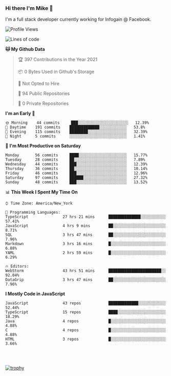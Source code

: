 ### Hi there I'm Mike 👋
I'm a full stack developer currently working for Infogain @ Facebook.

<!--START_SECTION:waka-->
![Profile Views](http://img.shields.io/badge/Profile%20Views-0-blue)

![Lines of code](https://img.shields.io/badge/From%20Hello%20World%20I%27ve%20Written-1.3%20million%20lines%20of%20code-blue)

**🐱 My Github Data** 

> 🏆 397 Contributions in the Year 2021
 > 
> 📦 0 Bytes Used in Github's Storage 
 > 
> 🚫 Not Opted to Hire
 > 
> 📜 94 Public Repositories 
 > 
> 🔑 0 Private Repositories  
 > 
**I'm an Early 🐤** 

```text
🌞 Morning    44 commits     ███░░░░░░░░░░░░░░░░░░░░░░   12.39% 
🌆 Daytime    191 commits    █████████████░░░░░░░░░░░░   53.8% 
🌃 Evening    115 commits    ████████░░░░░░░░░░░░░░░░░   32.39% 
🌙 Night      5 commits      ░░░░░░░░░░░░░░░░░░░░░░░░░   1.41%

```
📅 **I'm Most Productive on Saturday** 

```text
Monday       56 commits     ████░░░░░░░░░░░░░░░░░░░░░   15.77% 
Tuesday      28 commits     ██░░░░░░░░░░░░░░░░░░░░░░░   7.89% 
Wednesday    44 commits     ███░░░░░░░░░░░░░░░░░░░░░░   12.39% 
Thursday     36 commits     ██░░░░░░░░░░░░░░░░░░░░░░░   10.14% 
Friday       46 commits     ███░░░░░░░░░░░░░░░░░░░░░░   12.96% 
Saturday     97 commits     ██████░░░░░░░░░░░░░░░░░░░   27.32% 
Sunday       48 commits     ███░░░░░░░░░░░░░░░░░░░░░░   13.52%

```


📊 **This Week I Spent My Time On** 

```text
⌚︎ Time Zone: America/New_York

💬 Programming Languages: 
TypeScript               27 hrs 21 mins      ██████████████░░░░░░░░░░░   57.41% 
JavaScript               4 hrs 9 mins        ██░░░░░░░░░░░░░░░░░░░░░░░   8.71% 
SQL                      3 hrs 47 mins       ██░░░░░░░░░░░░░░░░░░░░░░░   7.96% 
Markdown                 3 hrs 16 mins       █░░░░░░░░░░░░░░░░░░░░░░░░   6.88% 
YAML                     2 hrs 59 mins       █░░░░░░░░░░░░░░░░░░░░░░░░   6.29%

🔥 Editors: 
WebStorm                 43 hrs 51 mins      ███████████████████████░░   92.04% 
DataGrip                 3 hrs 47 mins       ██░░░░░░░░░░░░░░░░░░░░░░░   7.96%

```

**I Mostly Code in JavaScript** 

```text
JavaScript               43 repos            █████████████░░░░░░░░░░░░   52.44% 
TypeScript               15 repos            ████░░░░░░░░░░░░░░░░░░░░░   18.29% 
Java                     4 repos             █░░░░░░░░░░░░░░░░░░░░░░░░   4.88% 
C                        4 repos             █░░░░░░░░░░░░░░░░░░░░░░░░   4.88% 
HTML                     3 repos             █░░░░░░░░░░░░░░░░░░░░░░░░   3.66%

```



<!--END_SECTION:waka-->

##### &nbsp;
[![trophy](https://github-profile-trophy.vercel.app/?username=uptonm&theme=dracula)](https://github.com/ryo-ma/github-profile-trophy)
